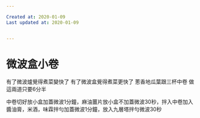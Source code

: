 ```yaml
---

Created at: 2020-01-09
Last updated at: 2020-01-09


---
```


# 微波盒小卷


有了微波爐覺得煮菜變快了
有了微波盒覺得煮菜更快了
蔥香地瓜葉跟三杯中卷
做這兩道只要6分半

中卷切好放小盒加蓋微波1分鐘，麻油薑片放小盒不加蓋微波30秒，拌入中卷加入醬油膏，米酒，味霖拌勻加蓋微波1分鐘，放入九層塔拌勻微波30秒

